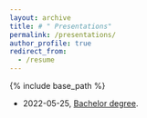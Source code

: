 ```yaml
---
layout: archive
title: # " Presentations"
permalink: /presentations/
author_profile: true
redirect_from:
  - /resume
---
```


{% include base_path %}

* 2022-05-25, [Bachelor degree](http://ze-ouyang.github.io/files/bachelor_defense.pdf).
